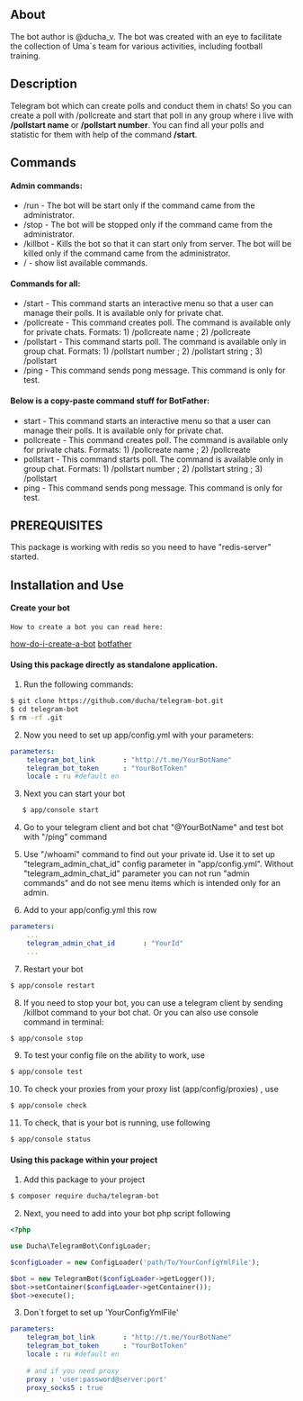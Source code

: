 ## About
The bot author is @ducha_v.
The bot was created with an eye to facilitate the collection of Uma`s team for various activities, including football training.

## Description
Telegram bot which can create polls and conduct them in chats!
So you can create a poll with /pollcreate and start that poll in any group where i live with **/pollstart name** or **/pollstart number**.
You can find all your polls and statistic for them with help of the command **/start**.

## Commands
#### Admin commands:
- /run - The bot will be start only if the command came from the administrator.
- /stop - The bot will be stopped only if the command came from the administrator.
- /killbot - Kills the bot so that it can start only from server. The bot will be killed only if the command came from the administrator.
- / - show list available commands.

#### Commands for all:
- /start - This command starts an interactive menu so that a user can manage their polls. It is available only for private chat.
- /pollcreate - This command creates poll. The command is available only for private chats. 
Formats: 1) /pollcreate name ; 2) /pollcreate
- /pollstart - This command starts poll. The command is available only in group chat. 
Formats: 1) /pollstart number ; 2) /pollstart string ; 3) /pollstart
- /ping - This command sends pong message. This command is only for test.

#### Below is a copy-paste command stuff for BotFather:
- start - This command starts an interactive menu so that a user can manage their polls. It is available only for private chat.
- pollcreate - This command creates poll. The command is available only for private chats.  Formats: 1) /pollcreate name ; 2) /pollcreate
- pollstart - This command starts poll. The command is available only in group chat.  Formats: 1) /pollstart number ; 2) /pollstart string ; 3) /pollstart
- ping - This command sends pong message. This command is only for test.

## PREREQUISITES
This package is working with redis so you need to have "redis-server" started.

## Installation and Use

####  Create your bot    
    How to create a bot you can read here:
[how-do-i-create-a-bot](https://core.telegram.org/bots#3-how-do-i-create-a-bot) 
[botfather](https://core.telegram.org/bots#6-botfather) 
    

####  Using this package directly as standalone application. 
      
1) Run the following commands:
       
``` bash
$ git clone https://github.com/ducha/telegram-bot.git
$ cd telegram-bot
$ rm -rf .git
```


2) Now you need to set up app/config.yml with your parameters:
    
``` yml
parameters:
    telegram_bot_link       : "http://t.me/YourBotName"
    telegram_bot_token      : "YourBotToken"
    locale : ru #default en
```
    
3) Next you can start your bot 

``` bash
   $ app/console start
```
4) Go to your telegram client and bot chat "@YourBotName" and test bot with "/ping" command
    
5) Use "/whoami" command to find out your private id. Use it to set up "telegram_admin_chat_id" config parameter in "app/config.yml". 
Without "telegram_admin_chat_id" parameter you can not run "admin commands" and do not see menu items which is intended only for an admin.
       
6) Add to your app/config.yml this row
    
``` yml
parameters:
    ...
    telegram_admin_chat_id       : "YourId"
    ...
```
7) Restart your bot
      
``` bash
$ app/console restart
```
                
8) If you need to stop your bot, you can use a telegram client by sending /killbot command to your bot chat. Or you can also use console command in terminal:
    
``` bash
$ app/console stop
```
9) To test your config file on the ability to work, use
    
``` bash
$ app/console test
```

10) To check your proxies from your proxy list (app/config/proxies) , use
    
``` bash
$ app/console check
```
    
11) To check, that is your bot is running, use following
    
``` bash
$ app/console status
```

#### Using this package within your project

1) Add this package to your project 

``` bash
$ composer require ducha/telegram-bot
```
2) Next, you need to add into your bot php script following 

``` php
<?php

use Ducha\TelegramBot\ConfigLoader;

$configLoader = new ConfigLoader('path/To/YourConfigYmlFile');

$bot = new TelegramBot($configLoader->getLogger());
$bot->setContainer($configLoader->getContainer());
$bot->execute();

```
3) Don`t forget to set up 'YourConfigYmlFile'
    
``` yml
parameters:
    telegram_bot_link       : "http://t.me/YourBotName"
    telegram_bot_token      : "YourBotToken"
    locale : ru #default en
    
    # and if you need proxy
    proxy : 'user:password@server:port'
    proxy_socks5 : true
```